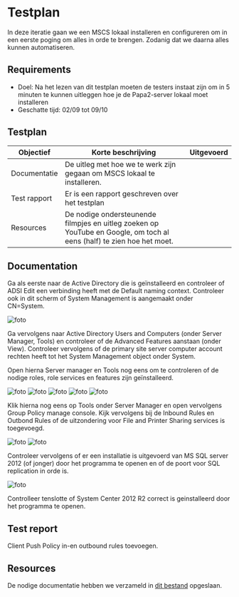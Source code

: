 # Testplan

In deze iteratie gaan we een MSCS lokaal installeren en configureren om in een eerste poging om alles in orde te brengen. Zodanig dat we daarna alles kunnen automatiseren.

## Requirements

- Doel: Na het lezen van dit testplan moeten de testers instaat zijn om in 5 minuten te kunnen uitleggen hoe je de Papa2-server lokaal moet installeren
- Geschatte tijd: 02/09 tot 09/10

## Testplan

|Objectief|Korte beschrijving|Uitgevoerd|
|---------|------------------|-------|
|Documentatie|De uitleg met hoe we te werk zijn gegaan om MSCS lokaal te installeren.||
|Test rapport|Er is een rapport geschreven over het testplan||
|Resources|De nodige ondersteunende filmpjes en uitleg zoeken op YouTube en Google, om toch al eens (half) te zien hoe het moet.||

## Documentation

Ga als eerste naar de Active Directory die is geïnstalleerd en controleer of ADSI Edit een verbinding heeft met de Default naming context. Controleer ook in dit scherm of System Management is aangemaakt onder CN=System.

![foto](ImagesTestplan/HandmatigInstalleren/adsiedit05.png)

Ga vervolgens naar Active Directory Users and Computers (onder Server Manager, Tools) en controleer of de Advanced Features aanstaan (onder View). Controleer vervolgens of de primary site server computer account rechten heeft tot het System Management object onder System.


Open hierna Server manager en Tools nog eens om te controleren of de nodige roles, role services en features zijn geïnstalleerd.

![foto](ImagesTestplan/HandmatigInstalleren/web01.png)
![foto](ImagesTestplan/HandmatigInstalleren/web02.png)
![foto](ImagesTestplan/HandmatigInstalleren/web03.png)
![foto](ImagesTestplan/HandmatigInstalleren/wsus01.png)
![foto](ImagesTestplan/HandmatigInstalleren/wsus02.png)

Klik hierna nog eens op Tools onder Server Manager en open vervolgens Group Policy manage console. Kijk vervolgens bij de Inbound Rules en Outbond Rules of de uitzondering voor File and Printer Sharing services is toegevoegd.

![foto](ImagesTestplan/HandmatigInstalleren/inbound.png)
![foto](ImagesTestplan/HandmatigInstalleren/outbound.png)

Controleer vervolgens of er een installatie is uitgevoerd van MS SQL server 2012 (of jonger) door het programma te openen en of de poort voor SQL replication in orde is.

![foto](ImagesTestplan/HandmatigInstalleren/oo09.png)

Controlleer tenslotte of System Center 2012 R2 correct is geinstalleerd door het programma te openen.

## Test report

Client Push Policy in-en outbound rules toevoegen.

## Resources

De nodige documentatie hebben we verzameld in [dit bestand](https://github.com/HoGentTIN/p3ops-red/blob/master/papa2%20-%20werkstations/Links.md) opgeslaan.
